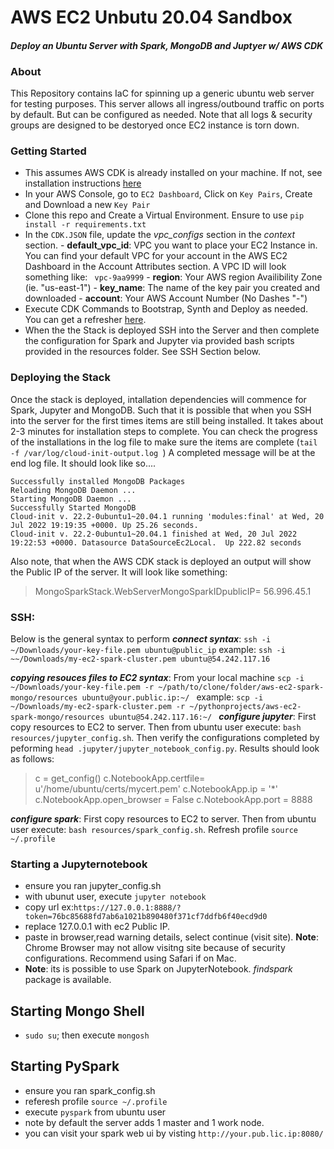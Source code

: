 # AWS EC2 Unbutu 20.04 Sandbox
#### _Deploy an Ubuntu Server with Spark, MongoDB and Juptyer w/ AWS CDK_

### About
This Repository contains IaC for spinning up a generic ubuntu web server for testing purposes. This server allows all ingress/outbound traffic on ports by default. But can be configured as needed.
Note that all logs & security groups are designed to be destoryed once EC2 instance is torn down.

### Getting Started 
- This assumes AWS CDK is already installed on your machine. If not, see installation instructions [here](https://docs.aws.amazon.com/cdk/v2/guide/getting_started.html)
- In your AWS Console, go to `EC2 Dashboard`, Click on `Key Pairs`, Create and Download a new `Key Pair`
- Clone this repo and Create  a Virtual Environment. Ensure to use `pip install -r requirements.txt`
- In the `CDK.JSON` file, update the *vpc_configs* section in the  *context* section.
                - **default_vpc_id**: VPC you want to place your EC2 Instance in. You can find your default VPC for your account in the AWS EC2 Dashboard in the Account Attributes section. A VPC ID will look something like: ` vpc-9aa9999`
                - **region**: Your AWS region Availibility Zone (ie. "us-east-1")
                - **key_name**: The name of the key pair you created and downloaded
                - **account**: Your AWS Account Number (No Dashes "-")
- Execute CDK Commands to Bootstrap, Synth and Deploy as needed. You can get a refresher [here](https://docs.aws.amazon.com/cdk/v2/guide/hello_world.html).
- When the the Stack is deployed SSH into the Server and then complete the configuration for Spark and Jupyter via provided bash scripts provided in the resources folder. See SSH Section below.

### Deploying the Stack
Once the stack is deployed, intallation dependencies will commence for Spark, Jupyter and MongoDB. Such that it is possible that when you SSH into the server for the first times items are still being installed. It takes about 2-3 minutes for installation steps to complete. You can check the progress of the installations in the log file to make sure the items are complete (`tail -f /var/log/cloud-init-output.log `)
A completed message will be at the end log file. It should look like so....
```
Successfully installed MongoDB Packages
Reloading MongoDB Daemon ...
Starting MongoDB Daemon ...
Successfully Started MongoDB
Cloud-init v. 22.2-0ubuntu1~20.04.1 running 'modules:final' at Wed, 20 Jul 2022 19:19:35 +0000. Up 25.26 seconds.
Cloud-init v. 22.2-0ubuntu1~20.04.1 finished at Wed, 20 Jul 2022 19:22:53 +0000. Datasource DataSourceEc2Local.  Up 222.82 seconds
```
Also note, that when the AWS CDK stack is deployed an output will show the Public IP of the server. It will look like something:
>MongoSparkStack.WebServerMongoSparkIDpublicIP= 56.996.45.1

### SSH: 
Below is the general syntax to perform 
_**connect syntax**_: `ssh -i ~/Downloads/your-key-file.pem ubuntu@public_ip`
example:
`ssh -i ~~/Downloads/my-ec2-spark-cluster.pem ubuntu@54.242.117.16`

_**copying resouces files to EC2 syntax**_:  From your local machine
`scp -i ~/Downloads/your-key-file.pem -r ~/path/to/clone/folder/aws-ec2-spark-mongo/resources ubuntu@your.public.ip:~/ `
example:
`scp -i ~/Downloads/my-ec2-spark-cluster.pem -r ~/pythonprojects/aws-ec2-spark-mongo/resources ubuntu@54.242.117.16:~/ `
_**configure jupyter**_: First copy resources to EC2 to server. Then from ubuntu user execute:
`bash resources/jupyter_config.sh`. Then verify the configurations completed by peforming
`head .jupyter/jupyter_notebook_config.py`. Results should look as follows:
>c = get_config()
c.NotebookApp.certfile= u'/home/ubuntu/certs/mycert.pem'
c.NotebookApp.ip = '*'
c.NotebookApp.open_browser = False
c.NotebookApp.port = 8888

_**configure spark**_: First copy resources to EC2 to server. Then from ubuntu user execute:
`bash resources/spark_config.sh`. Refresh profile `source ~/.profile` 

### Starting a Jupyternotebook
- ensure you ran jupyter_config.sh
- with ubunut user, execute `jupyter notebook`
- copy url ex:`https://127.0.0.1:8888/?token=76bc85688fd7ab6a1021b890480f371cf7ddfb6f40ecd9d0`
- replace 127.0.0.1 with ec2 Public IP. 
- paste in browser,read warning details, select continue (visit site). **Note**: Chrome Browser may not allow visitng site because of security configurations. Recommend using Safari if on Mac. 
- **Note**: its is possible to use Spark on JupyterNotebook. _findspark_ package is available. 

## Starting Mongo Shell
- `sudo su`; then execute `mongosh`

## Starting PySpark
- ensure you ran spark_config.sh
- referesh profile `source ~/.profile` 
- execute `pyspark` from ubuntu user
- note by default the server adds 1 master and 1 work node.
- you can visit your spark web ui by visting `http://your.pub.lic.ip:8080/`
